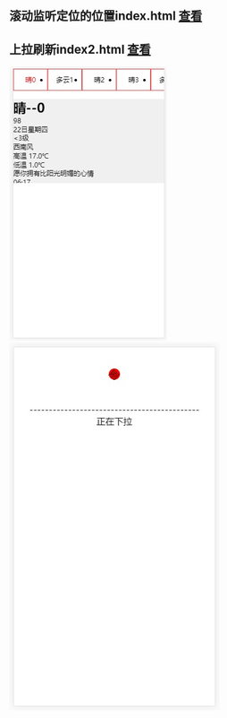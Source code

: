 ## 滚动监听定位的位置index.html  [查看](https://liuguangqing.github.io/scroll-tab-/)
## 上拉刷新index2.html           [查看](https://liuguangqing.github.io/scroll-tab-/index2.html)

![滚动定位](./menu.saveimg.savepath20180627150642.jpg)
![下拉刷新](./menu.saveimg.savepath20180627183459.jpg)
